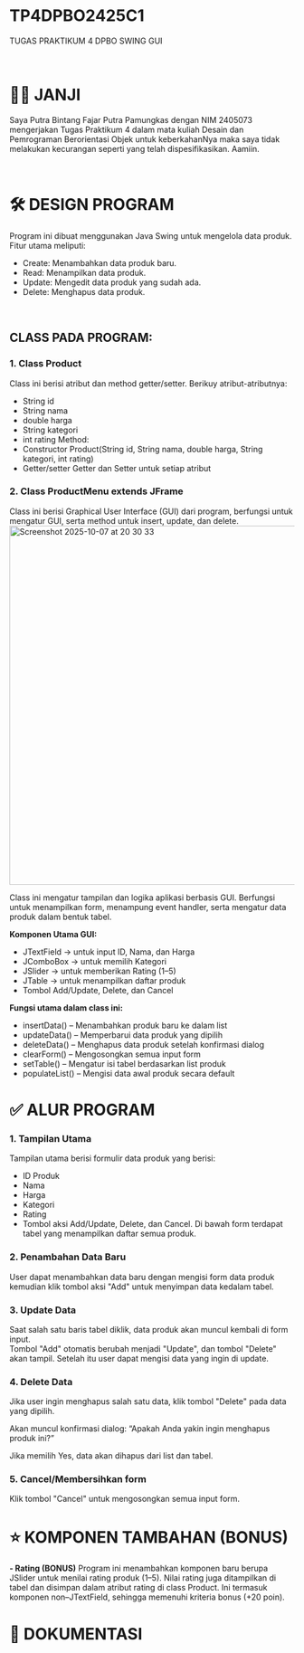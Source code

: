 # TP4DPBO2425C1<br>
TUGAS PRAKTIKUM 4 DPBO SWING GUI

<br>

# ☝🏻 JANJI<br>
Saya Putra Bintang Fajar Putra Pamungkas dengan NIM 2405073 mengerjakan Tugas Praktikum 4 dalam mata kuliah Desain dan Pemrograman Berorientasi Objek untuk keberkahanNya maka saya tidak melakukan kecurangan seperti yang telah dispesifikasikan. Aamiin.

<br>

# 🛠️ DESIGN PROGRAM<br>
Program ini dibuat menggunakan Java Swing untuk mengelola data produk. Fitur utama meliputi:<br>
- Create: Menambahkan data produk baru.<br>
- Read: Menampilkan data produk.<br>
- Update: Mengedit data produk yang sudah ada.<br>
- Delete: Menghapus data produk.<br>

<br>

## CLASS PADA PROGRAM:<br>
### 1. Class Product<br>
Class ini berisi atribut dan method getter/setter. Berikuy atribut-atributnya:<br>
-  String id
-  String nama
-  double harga
-  String kategori
-  int rating
Method:
- Constructor Product(String id, String nama, double harga, String kategori, int rating)
- Getter/setter
Getter dan Setter untuk setiap atribut

### 2. Class ProductMenu extends JFrame<br>
Class ini berisi Graphical User Interface (GUI) dari program, berfungsi untuk mengatur GUI, serta method untuk insert, update, dan delete.<br>
<img width="774" height="635" alt="Screenshot 2025-10-07 at 20 30 33" src="https://github.com/user-attachments/assets/52c05407-07e7-4dcf-8328-362ad20c29f1" />

Class ini mengatur tampilan dan logika aplikasi berbasis GUI.
Berfungsi untuk menampilkan form, menampung event handler, serta mengatur data produk dalam bentuk tabel.

<b>Komponen Utama GUI:</b>
- JTextField → untuk input ID, Nama, dan Harga
- JComboBox → untuk memilih Kategori
- JSlider → untuk memberikan Rating (1–5)
- JTable → untuk menampilkan daftar produk
- Tombol Add/Update, Delete, dan Cancel

<b>Fungsi utama dalam class ini:</b>
- insertData() – Menambahkan produk baru ke dalam list
- updateData() – Memperbarui data produk yang dipilih
- deleteData() – Menghapus data produk setelah konfirmasi dialog
- clearForm() – Mengosongkan semua input form
- setTable() – Mengatur isi tabel berdasarkan list produk
- populateList() – Mengisi data awal produk secara default

# ✅ ALUR PROGRAM
### 1. Tampilan Utama
Tampilan utama berisi formulir data produk yang berisi:
- ID Produk
- Nama
- Harga
- Kategori
- Rating
- Tombol aksi Add/Update, Delete, dan Cancel.
Di bawah form terdapat tabel yang menampilkan daftar semua produk.

### 2. Penambahan Data Baru
User dapat menambahkan data baru dengan mengisi form data produk kemudian klik tombol aksi "Add" untuk menyimpan data kedalam tabel.

### 3. Update Data
Saat salah satu baris tabel diklik, data produk akan muncul kembali di form input.<br>
Tombol "Add" otomatis berubah menjadi "Update", dan tombol "Delete" akan tampil. Setelah itu user dapat mengisi data yang ingin di update.<br>

### 4. Delete Data
Jika user ingin menghapus salah satu data, klik tombol "Delete" pada data yang dipilih.

Akan muncul konfirmasi dialog:
“Apakah Anda yakin ingin menghapus produk ini?”

Jika memilih Yes, data akan dihapus dari list dan tabel.

### 5. Cancel/Membersihkan form
Klik tombol "Cancel" untuk mengosongkan semua input form.

# ⭐️ KOMPONEN TAMBAHAN (BONUS)
<b>- Rating (BONUS)</b>
Program ini menambahkan komponen baru berupa JSlider untuk menilai rating produk (1–5).
Nilai rating juga ditampilkan di tabel dan disimpan dalam atribut rating di class Product.
Ini termasuk komponen non–JTextField, sehingga memenuhi kriteria bonus (+20 poin).

# 📸 DOKUMENTASI
